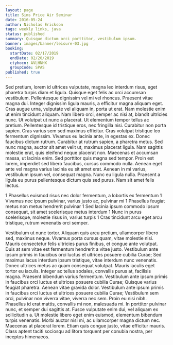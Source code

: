 ```yaml
---
layout: page
title: Sims Price Air Seminar
date: 2016-05-24
author: Nicholas Erickson
tags: weekly links, java
status: published
summary: Quisque dictum orci porttitor, vestibulum ipsum.
banner: images/banner/leisure-03.jpg
booking:
  startDate: 02/17/2019
  endDate: 02/20/2019
  ctyhocn: AVLHNHX
  groupCode: SPAS
published: true
---
```

Sed pretium, lorem id ultrices vulputate, magna leo interdum risus, eget pharetra turpis diam et ligula. Quisque eget felis ac orci accumsan vestibulum. Pellentesque dignissim vel mi vel rhoncus. Praesent vitae magna dui. Integer dignissim ligula mauris, a efficitur magna aliquam eget. Cras augue urna, vulputate vel aliquam in, porta ut erat. Nam molestie enim ut enim tincidunt aliquam. Nam libero orci, semper ac nisi at, blandit ultricies nunc. Ut volutpat ut nunc a placerat. Ut elementum tempor tellus ac pretium. Pellentesque id tristique eros, nec fringilla nisi. Curabitur non porta sapien. Cras varius sem sed maximus efficitur. Cras volutpat tristique leo fermentum dignissim.
Vivamus eu lacinia ante, in egestas ex. Donec faucibus dictum rutrum. Curabitur at rutrum sapien, a pharetra metus. Sed nunc magna, auctor sit amet velit ut, maximus placerat ligula. Nam sagittis molestie erat, quis eleifend neque placerat non. Maecenas et accumsan massa, ut lacinia enim. Sed porttitor quis magna sed tempor. Proin est lorem, imperdiet sed libero faucibus, cursus commodo nulla. Aenean eget ante vel magna varius lacinia eu sit amet erat. Aenean in mi varius, vestibulum ipsum vel, consequat magna. Nunc eu ligula nulla. Praesent a ligula eu purus pellentesque dictum quis sed purus. Nam sit amet felis lectus.

1 Phasellus euismod risus nec dolor fermentum, a lobortis ex fermentum
1 Vivamus nec ipsum pulvinar, varius justo ac, pulvinar mi
1 Phasellus feugiat metus non metus hendrerit pulvinar
1 Sed lacinia ipsum commodo ipsum consequat, sit amet scelerisque metus interdum
1 Nunc in purus scelerisque, molestie risus in, varius turpis
1 Cras tincidunt arcu eget arcu tristique, rutrum venenatis orci semper.

Vestibulum ut nunc tortor. Aliquam quis arcu pretium, ullamcorper libero sed, maximus neque. Vivamus porta cursus quam, vitae molestie nisi. Mauris consectetur felis ultricies purus finibus, et congue ante volutpat. Duis at sem vitae est fermentum hendrerit a vitae justo. Vestibulum ante ipsum primis in faucibus orci luctus et ultrices posuere cubilia Curae; Sed maximus lacus interdum ipsum tristique, vitae interdum nunc venenatis. Donec ultrices metus ac quam consequat volutpat. Mauris iaculis eget tortor eu iaculis. Integer ac tellus sodales, convallis purus at, facilisis magna. Praesent bibendum varius fermentum. Vestibulum ante ipsum primis in faucibus orci luctus et ultrices posuere cubilia Curae; Quisque varius feugiat pharetra. Aenean vitae gravida dolor. Vestibulum ante ipsum primis in faucibus orci luctus et ultrices posuere cubilia Curae; Vestibulum sem orci, pulvinar non viverra vitae, viverra nec sem.
Proin eu nisi nibh. Phasellus id erat mattis, convallis mi non, malesuada mi. In porttitor pulvinar nunc, et semper dui sagittis at. Fusce vulputate enim dui, vel aliquam ex sollicitudin a. Ut molestie libero eget enim euismod, elementum bibendum turpis venenatis. Morbi auctor nisi mi, ac ullamcorper magna dictum nec. Maecenas at placerat lorem. Etiam quis congue justo, vitae efficitur mauris. Class aptent taciti sociosqu ad litora torquent per conubia nostra, per inceptos himenaeos.
